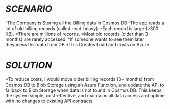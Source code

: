 # *SCENARIO*

-The Company is Storing all the Billing data in Cosmos DB
-The app reads a lot of old billing records (called read-heavy).
-Each record is large (>300 KB).
*There are millions of records.
*Most old records (older than 3 months) are rarely accessed.
*if someone wants to see them later theyacess this data from DB
*This Creates Load and costs on Azure


# *SOLUTION*


*To reduce costs,
I would move older billing records (3+ months) from Cosmos DB to Blob Storage using an Azure Function,
and update the API to fallback to Blob Storage when data is not found in Cosmos DB. This keeps the system simple, 
cost-effective, and maintains all data access and uptime with no changes to existing API contracts.



